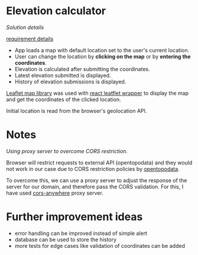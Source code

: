 # Elevation calculator

*Solution details*

[requirement details](./requirements.txt)

* App loads a map with default location set to the user's current location. 
* User can change the location by **clicking on the map** or by **entering the coordinates**.
* Elevation is calculated after submitting the coordinates.
* Latest elevation submitted is displayed.
* History of elevation submissions is displayed.

[Leaflet map library](https://leafletjs.com/) was used with [react leatflet wrapper](https://react-leaflet.js.org/) to display the map and
get the coordinates of the clicked location. 

Initial location is read from the browser's geolocation API.

# Notes 

*Using proxy server to overcome CORS restriction.*

Browser will restrict requests to external API (opentopodata) and they would not work in our case due to 
CORS restriction policies by [opentopodata](https://www.opentopodata.org/). 

To overcome this, we can use a proxy server to adjust the response of the server for our domain, and therefore
pass the CORS validation. For this, I have used [cors-anywhere](https://github.com/Rob--W/cors-anywhere) proxy server.

# Further improvement ideas

* error handling can be improved instead of simple alert
* database can be used to store the history
* more tests for edge cases like validation of coordinates can be added